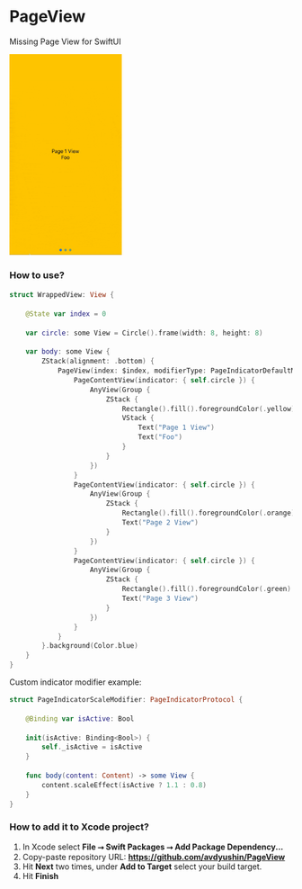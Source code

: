 # PageView

Missing Page View for SwiftUI

<img src="https://raw.githubusercontent.com/avdyushin/PageView/master/Assets/PageView.gif" width="200px" />

### How to use?

```swift
struct WrappedView: View {

    @State var index = 0

    var circle: some View = Circle().frame(width: 8, height: 8)

    var body: some View {
        ZStack(alignment: .bottom) {
            PageView(index: $index, modifierType: PageIndicatorDefaultModifier.self) {
                PageContentView(indicator: { self.circle }) {
                    AnyView(Group {
                        ZStack {
                            Rectangle().fill().foregroundColor(.yellow)
                            VStack {
                                Text("Page 1 View")
                                Text("Foo")
                            }
                        }
                    })
                }
                PageContentView(indicator: { self.circle }) {
                    AnyView(Group {
                        ZStack {
                            Rectangle().fill().foregroundColor(.orange)
                            Text("Page 2 View")
                        }
                    })
                }
                PageContentView(indicator: { self.circle }) {
                    AnyView(Group {
                        ZStack {
                            Rectangle().fill().foregroundColor(.green)
                            Text("Page 3 View")
                        }
                    })
                }
            }
        }.background(Color.blue)
    }
}
```

Custom indicator modifier example:

```swift
struct PageIndicatorScaleModifier: PageIndicatorProtocol {

    @Binding var isActive: Bool

    init(isActive: Binding<Bool>) {
        self._isActive = isActive
    }

    func body(content: Content) -> some View {
        content.scaleEffect(isActive ? 1.1 : 0.8)
    }
}
```

### How to add it to Xcode project?

1. In Xcode select **File ⭢ Swift Packages ⭢ Add Package Dependency...**
1. Copy-paste repository URL: **https://github.com/avdyushin/PageView**
1. Hit **Next** two times, under **Add to Target** select your build target.
1. Hit **Finish**

